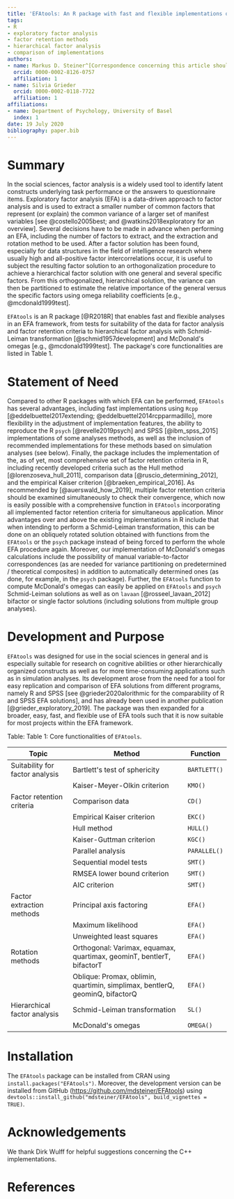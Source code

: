 ```yaml
---
title: 'EFAtools: An R package with fast and flexible implementations of exploratory factor analysis tools'
tags:
- R
- exploratory factor analysis
- factor retention methods
- hierarchical factor analysis
- comparison of implementations
authors:
- name: Markus D. Steiner^[Correspondence concerning this article should be addressed to <markus.d.steiner@gmail.com>]
  orcid: 0000-0002-8126-0757
  affiliation: 1
- name: Silvia Grieder
  orcid: 0000-0002-0118-7722
  affiliation: 1
affiliations:
- name: Department of Psychology, University of Basel
  index: 1
date: 19 July 2020
bibliography: paper.bib
---
```


# Summary

In the social sciences, factor analysis is a widely used tool to identify latent constructs underlying task performance or the answers to questionnaire items. Exploratory factor analysis (EFA) is a data-driven approach to factor analysis and is used to extract a smaller number of common factors that represent (or explain) the common variance of a larger set of manifest variables [see @costello2005best; and @watkins2018exploratory for an overview]. Several decisions have to be made in advance when performing an EFA, including the number of factors to extract, and the extraction and rotation method to be used. After a factor solution has been found, especially for data structures in the field of intelligence research where usually high and all-positive factor intercorrelations occur, it is useful to subject the resulting factor solution to an orthogonalization procedure to achieve a hierarchical factor solution with one general and several specific factors. From this orthogonalized, hierarchical solution, the variance can then be partitioned to estimate the relative importance of the general versus the specific factors using omega reliability coefficients [e.g., @mcdonald1999test].

`EFAtools` is an R package [@R2018R] that enables fast and flexible analyses in an EFA framework, from tests for suitability of the data for factor analysis and factor retention criteria to hierarchical factor analysis with Schmid-Leiman transformation [@schmid1957development] and McDonald's omegas [e.g., @mcdonald1999test]. The package's core functionalities are listed in Table 1. 

# Statement of Need

Compared to other R packages with which EFA can be performed, `EFAtools` has several advantages, including fast implementations using `Rcpp` [@eddelbuettel2017extending; @eddelbuettel2014rcpparmadillo], more flexibility in the adjustment of implementation features, the ability to reproduce the R `psych` [@revelle2019psych] and SPSS [@ibm_spss_2015] implementations of some analyses methods, as well as the inclusion of recommended implementations for these methods based on simulation analyses (see below). Finally, the package includes the implementation of the, as of yet, most comprehensive set of factor retention criteria in R, including recently developed criteria such as the Hull method [@lorenzoseva_hull_2011], comparison data [@ruscio_determining_2012], and the empirical Kaiser criterion [@braeken_empirical_2016]. As recommended by [@auerswald_how_2019], multiple factor retention criteria should be examined simultaneously to check their convergence, which now is easily possible with a comprehensive function in `EFAtools` incorporating all implemented factor retention criteria for simultaneous application. Minor advantages over and above the existing implementations in R include that when intending to perform a Schmid-Leiman transformation, this can be done on an obliquely rotated solution obtained with functions from the `EFAtools` or the `psych` package instead of being forced to perform the whole EFA procedure again. Moreover, our implementation of McDonald's omegas calculations include the possibility of manual variable-to-factor correspondences (as are needed for variance partitioning on predetermined / theoretical composites) in addition to automatically determined ones (as done, for example, in the `psych` package). Further, the `EFAtools` function to compute McDonald's omegas can easily be applied on `EFAtools` and `psych` Schmid-Leiman solutions as well as on `lavaan` [@rosseel_lavaan_2012] bifactor or single factor solutions (including solutions from multiple group analyses).

# Development and Purpose

`EFAtools` was designed for use in the social sciences in general and is especially suitable for research on cognitive abilities or other hierarchically organized constructs as well as for more time-consuming applications such as in simulation analyses. Its development arose from the need for a tool for easy replication and comparison of EFA solutions from different programs, namely R and SPSS [see @grieder2020alorithmic for the comparability of R and SPSS EFA solutions], and has already been used in another publication [@grieder_exploratory_2019]. The package was then expanded for a broader, easy, fast, and flexible use of EFA tools such that it is now suitable for most projects within the EFA framework.


Table: Table 1: Core functionalities of `EFAtools`.

| Topic                | Method                     | Function   
|----------------------|----------------------------|---------------|
|Suitability for factor analysis | Bartlett's test of sphericity | `BARTLETT()` |
|                                | Kaiser-Meyer-Olkin criterion | `KMO()` |
|Factor retention criteria | Comparison data                    | `CD()` |
|                          | Empirical Kaiser criterion         | `EKC()` |
|                          | Hull method                        | `HULL()` |
|                          | Kaiser-Guttman criterion           | `KGC()` |
|                          | Parallel analysis                  | `PARALLEL()` |
|                          | Sequential model tests             | `SMT()` |
|                          | RMSEA lower bound criterion        | `SMT()` |
|                          | AIC criterion                      | `SMT()` |
|Factor extraction methods | Principal axis factoring           | `EFA()` |
|                          | Maximum likelihood                 | `EFA()` |
|                          | Unweighted least squares           | `EFA()` |
|Rotation methods | Orthogonal: Varimax, equamax, quartimax, geominT, bentlerT, bifactorT | `EFA()` |
|                 | Oblique: Promax, oblimin, quartimin, simplimax, bentlerQ, geominQ, bifactorQ | `EFA()` |
|Hierarchical factor analysis | Schmid-Leiman transformation   | `SL()` |
|                          | McDonald's omegas                 | `OMEGA()` |

# Installation

The `EFAtools` package can be installed from CRAN using `install.packages("EFAtools")`. Moreover, the development version can be installed from GitHub (https://github.com/mdsteiner/EFAtools) using `devtools::install_github("mdsteiner/EFAtools", build_vignettes = TRUE)`.

# Acknowledgements

We thank Dirk Wulff for helpful suggestions concerning the C++ implementations.

# References
